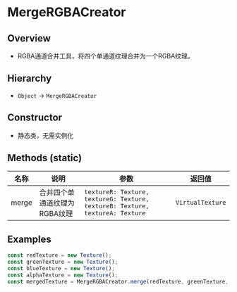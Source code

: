# MergeRGBACreator

## Overview
- RGBA通道合并工具，将四个单通道纹理合并为一个RGBA纹理。

## Hierarchy
- `Object` → `MergeRGBACreator`

## Constructor
- 静态类，无需实例化

## Methods (static)
| 名称 | 说明 | 参数 | 返回值 |
| --- | --- | --- | --- |
| merge | 合并四个单通道纹理为RGBA纹理 | `textureR: Texture, textureG: Texture, textureB: Texture, textureA: Texture` | `VirtualTexture` |

## Examples
```ts
const redTexture = new Texture();
const greenTexture = new Texture();
const blueTexture = new Texture();
const alphaTexture = new Texture();
const mergedTexture = MergeRGBACreator.merge(redTexture, greenTexture, blueTexture, alphaTexture);
```
